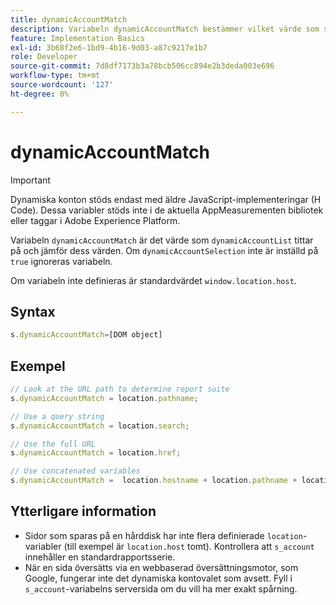 ```yaml
---
title: dynamicAccountMatch
description: Variabeln dynamicAccountMatch bestämmer vilket värde som ska användas i dynamiska konton.
feature: Implementation Basics
exl-id: 3b68f2e6-1bd9-4b16-9d03-a87c9217e1b7
role: Developer
source-git-commit: 7d8df7173b3a78bcb506cc894e2b3deda003e696
workflow-type: tm+mt
source-wordcount: '127'
ht-degree: 0%

---
```


# dynamicAccountMatch

>[!IMPORTANT]
>
>Dynamiska konton stöds endast med äldre JavaScript-implementeringar (H Code). Dessa variabler stöds inte i de aktuella AppMeasurementen bibliotek eller taggar i Adobe Experience Platform.

Variabeln `dynamicAccountMatch` är det värde som `dynamicAccountList` tittar på och jämför dess värden. Om `dynamicAccountSelection` inte är inställd på `true` ignoreras variabeln.

Om variabeln inte definieras är standardvärdet `window.location.host`.

## Syntax

```js
s.dynamicAccountMatch=[DOM object]
```

## Exempel

```js
// Look at the URL path to determine report suite
s.dynamicAccountMatch = location.pathname;

// Use a query string
s.dynamicAccountMatch = location.search;

// Use the full URL
s.dynamicAccountMatch = location.href;

// Use concatenated variables
s.dynamicAccountMatch =  location.hostname + location.pathname + location.search;
```

## Ytterligare information

* Sidor som sparas på en hårddisk har inte flera definierade `location`-variabler (till exempel är `location.host` tomt). Kontrollera att `s_account` innehåller en standardrapportsserie.
* När en sida översätts via en webbaserad översättningsmotor, som Google, fungerar inte det dynamiska kontovalet som avsett. Fyll i `s_account`-variabelns serversida om du vill ha mer exakt spårning.
